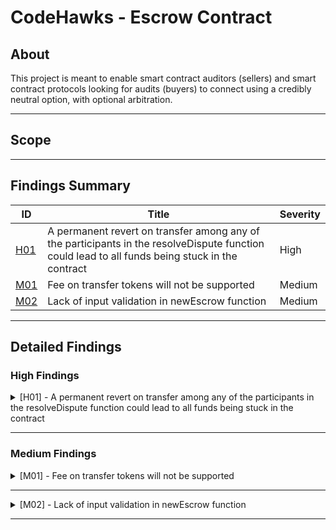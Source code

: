 # CodeHawks - Escrow Contract

## About

This project is meant to enable smart contract auditors (sellers) and smart contract protocols looking for audits (buyers) to connect using a credibly neutral option, with optional arbitration.

---

## Scope

---

## Findings Summary

| ID  | Title                            | Severity   |
|-----|----------------------------------|------------|
| [H01](#h01---xxx) | A permanent revert on transfer among any of the participants in the resolveDispute function could lead to all funds being stuck in the contract                              | High       |
| [M01](#m01---xxx) | Fee on transfer tokens will not be supported                              | Medium     |
| [M02](#m02---xxx) | Lack of input validation in newEscrow function                              | Medium     |

---

## Detailed Findings

### High Findings

<details>
  <summary><a id="h01---xxx"></a>[H01] - A permanent revert on transfer among any of the participants in the resolveDispute function could lead to all funds being stuck in the contract</summary>
  
  <br>

## **Severity:** 
  
- High Risk

## **Relevant GitHub Links:** 

- https://github.com/Cyfrin/2023-07-escrow/blob/65a60eb0773803fa0be4ba72defaec7d8567bccc/src/Escrow.sol#L109

## **Summary:** 

- In the resolveDispute function of the Escrow contract, all funds are distributed in the same function among the participants using a push over pull method. One revert could lead to locking all funds in the worst case. To mitigate this, it is recommended to use a pull over push strategy and have a different function for each transfer.

## **Vulnerability Details:** 

- In the resolveDispute function of the Escrow contract, tokens could fail to transfer due to various reasons. For instance, the token of choice could:

  - Implement an admin-controlled address blocklist (e.g., USDC and USDT), which can cause a revert on the resolveDispute function. This could lead to funds getting locked in the contract, or necessitate sending funds to other users first to avoid getting stuck.

  - Have callbacks that allow malicious users to DOS dispute resolutions, as mentioned in the Known Issues section.

- Consider the most adverse scenario:

  - The escrow has moved into the dispute stage, and the arbiter, who has set a fee greater than zero, is either blocked by the token in use or intentionally disrupts the transfer in a DoS attack. This would cause the transfer operation to consistently fail, leading to a situation where the function cannot execute successfully. As a result, all the funds will remain indefinitely locked within the contract.
  
## **Impact:** 

- Impact: High, as essential functionality in the protocol could fail.

- Likelihood: Low, as a specific type of ERC20 token must be used and one of the above conditions must be met.

## **Tools Used:** 

- Manual analysis

## **Recommendation:** 

- To mitigate this issue, consider using a pull over push strategy to send tokens and separate each transfer. This can be implemented as follows:

- Set the final values in the resolveDispute function:

```solidity
//state variables
uint private buyerShare;
uint private sellerShare;
uint private arbiterShare;

function resolveDispute(uint256 buyerAward) external onlyArbiter nonReentrant inState(State.Disputed) {
		tokenBalance = i_tokenContract.balanceOf(address(this));
        // existing code...

        if (buyerAward > 0) {
			buyerShare = buyerAward;
        }

		if (i_arbiterFee > 0) {
            arbiterShare = i_arbiterFee
        }

		uint currTotal = buyerShare + arbiterShare

        if (tokenBalance - currTotal > 0) {
            sellerShare = tokenBalance - currTotal
        }
}
```

- Create individual claim functions for each user:

```solidity
function buyerClaim() external inState(State.resolved) {
		if (buyerShare > 0) {
            i_tokenContract.safeTransfer(i_buyer, buyerShare);
			buyerShare = 0;
        }
}
```

```solidity
function sellerClaim() external inState(State.resolved) {
		if (sellerShare > 0) {
            i_tokenContract.safeTransfer(i_seller, sellerShare);
			sellerShare = 0
        }
}
```

```solidity
function arbiterClaim() external inState(State.resolved) {
		if (arbiterShare > 0) {
            i_tokenContract.safeTransfer(i_arbiter, arbiterShare);
			arbiterShare = 0;
        }
}
```
- These changes will limit the scope of potential issues. If a transfer fails, it will only affect the single user, rather than all users. Additionally, it can help to mitigate the effects of a known issue where malicious users can DOS dispute resolutions.

</details>

---

### Medium Findings

<details>
  <summary><a id="m01---xxx"></a>[M01] - Fee on transfer tokens will not be supported</summary>
  
  <br>

## **Severity:** 

- Medium Risk

## **Relevant GitHub Links:** 

- https://github.com/Cyfrin/2023-07-escrow/blob/65a60eb0773803fa0be4ba72defaec7d8567bccc/src/EscrowFactory.sol#L20

- https://github.com/Cyfrin/2023-07-escrow/blob/65a60eb0773803fa0be4ba72defaec7d8567bccc/src/Escrow.sol#L44

## **Summary:** 

- The current implementation of the escrow contract does not support tokens that take a fee on transfer. This is because the contract checks if the balance of the contract is greater then the specified price parameter, which will not be the case for tokens that deduct a fee on transfer.

- While this is not an issue at the present time, as many widely-used tokens do not charge a fee, it could become a significant constraint in the future. If popular tokens (such as USDT and USDC) decide to implement a transfer fee, the protocol's regular usability would be severely limited. Consequently, the protocol's user base could be greatly reduced.

## **Vulnerability Details:** 

- In the escrow contracts constructor, a check is performed to ensure that the balance of the escrow contract matches or is greater then the specified price. However, for tokens that deduct a fee on transfer, the balance will be less than the price, causing the function to revert. This effectively means that tokens which employ a transfer fee cannot be used with the current contract implementation.

```solidity
if (tokenContract.balanceOf(address(this)) < price) revert Escrow__MustDeployWithTokenBalance();
```
  
## **Impact:** 

- It will not be possible to use fee on transfer tokens regularly within the protocol

## **Tools Used:** 

- Manual analysis

## **Recommendation:** 

- To address this issue, you could modify the contract to accommodate fee-on-transfer tokens.

- Alternatively, If accommodating fee-on-transfer tokens is not a priority, it would be helpful to clearly document this limitation in the contract comments and any user-facing documentation.

- One work around on the user side would be to have them send extra tokens to the precomputed address before calling the newEscrow function

</details>

---

<details>
  <summary><a id="m02---xxx"></a>[M02] - Lack of input validation in newEscrow function</summary>
  
  <br>

## **Severity:** 

- Medium Risk

## **Relevant GitHub Links:** 

- https://github.com/Cyfrin/2023-07-escrow/blob/65a60eb0773803fa0be4ba72defaec7d8567bccc/src/EscrowFactory.sol#L20

## **Summary:** 

- The newEscrow function lacks input validation checks

	- The arbiter address should be validated to ensure it is not the same as the buyer or seller address. The arbiter is expected to be an impartial, trusted actor who can resolve disputes between the buyer and seller. If the arbiter is also the buyer or seller, this impartiality is compromised.

## **Vulnerability Details:** 

- If the arbiter is also the buyer or seller, it could lead to disputes being resolved unfairly. This is contrary to the intended role of the arbiter as an impartial third party.
  
## **Impact:** 

- The lack of these input validations could lead to disputes being unfairly resolved

## **Tools Used:** 

- Manual analysis

## **Recommendation:** 

- To mitigate these issues, consider adding the following validation checks in the newEscrow function:

```solidity
function newEscrow(
    uint256 price,
    IERC20 tokenContract,
    address seller,
    address arbiter,
    uint256 arbiterFee,
    bytes32 salt
) external returns (IEscrow) {
    require(arbiter != buyer && arbiter != seller, "Arbiter must be different from buyer and seller");
    
    // rest of the function code
}
```
</details>

---

</details>
